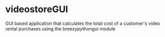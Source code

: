 # videostoreGUI
GUI based application that calculates the total cost of a customer's video rental purchases using the breezypythongui module
